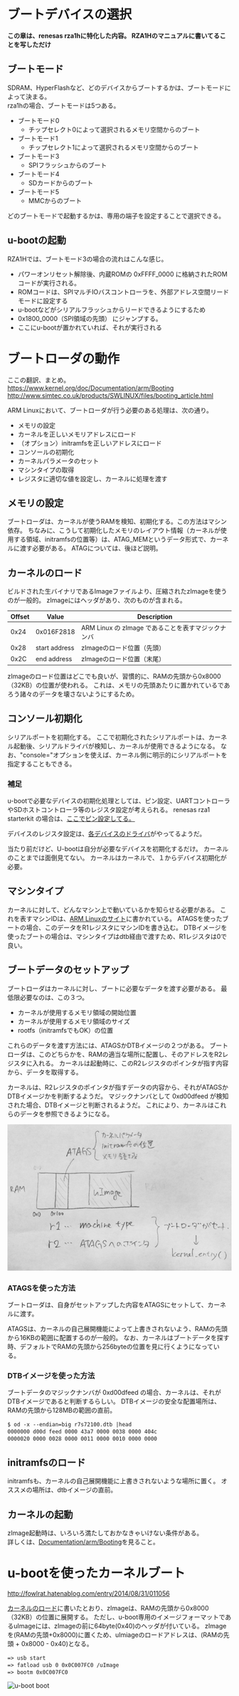 # ブートデバイスの選択
**この章は、renesas rza1hに特化した内容。
RZA1Hのマニュアルに書いてることを写しただけ**

## ブートモード

SDRAM、HyperFlashなど、どのデバイスからブートするかは、ブートモードによって決まる。  
rza1hの場合、ブートモードは5つある。
* ブートモード0
  * チップセレクト0によって選択されるメモリ空間からのブート
* ブートモード1
  * チップセレクト1によって選択されるメモリ空間からのブート
* ブートモード3
  * SPIフラッシュからのブート
* ブートモード4
  * SDカードからのブート
* ブートモード5
  * MMCからのブート
  
どのブートモードで起動するかは、専用の端子を設定することで選択できる。

## u-bootの起動
RZA1Hでは、ブートモード3の場合の流れはこんな感じ。

* パワーオンリセット解除後、内蔵ROMの 0xFFFF_0000 に格納されたROMコードが実行される。
* ROMコードは、SPIマルチIOバスコントローラを、外部アドレス空間リードモードに設定する
 * u-bootなどがシリアルフラッシュからリードできるようにするため
* 0x1800_0000（SPI領域の先頭） にジャンプする。
 * ここにu-bootが置かれていれば、それが実行される


# ブートローダの動作
ここの翻訳、まとめ。  
https://www.kernel.org/doc/Documentation/arm/Booting  
http://www.simtec.co.uk/products/SWLINUX/files/booting_article.html  

ARM Linuxにおいて、ブートローダが行う必要のある処理は、次の通り。
* メモリの設定
* カーネルを正しいメモリアドレスにロード
* （オプション）initramfsを正しいアドレスにロード
* コンソールの初期化
* カーネルパラメータのセット
* マシンタイプの取得
* レジスタに適切な値を設定し、カーネルに処理を渡す

## メモリの設定
ブートローダは、カーネルが使うRAMを検知、初期化する。この方法はマシン依存。
ちなみに、こうして初期化したメモリのレイアウト情報（カーネルが使用する領域、initramfsの位置等）は、ATAG_MEMというデータ形式で、カーネルに渡す必要がある。
ATAGについては、後ほど説明。

## カーネルのロード
ビルドされた生バイナリであるImageファイルより、圧縮されたzImageを使うのが一般的。
zImageにはヘッダがあり、次のものが含まれる。  

| Offset | Value | Description |
| ---- | ---- | ---- |
| 0x24 | 0x016F2818 | ARM Linux の zImage であることを表すマジックナンバ |
| 0x28 | start address | zImageのロード位置（先頭） |
| 0x2C | end address | zImageのロード位置（末尾） |

zImageのロード位置はどこでも良いが、習慣的に、RAMの先頭から0x8000（32KB）の位置が使われる。
これは、メモリの先頭あたりに置かれているであろう諸々のデータを壊さないようにするため。

## コンソール初期化
シリアルポートを初期化する。
ここで初期化されたシリアルポートは、カーネル起動後、シリアルドライバが検知し、カーネルが使用できるようになる。
なお、"console="オプションを使えば、カーネル側に明示的にシリアルポートを指定することもできる。

### 補足
u-bootで必要なデバイスの初期化処理としては、ピン設定、UARTコントローラやSDホストコントローラ等のレジスタ設定が考えられる。
renesas rza1 starterkit の場合は、[ここでピン設定してる。](https://github.com/renesas-rz/rza_u-boot-2015.01/blob/4c0392eef0e602768b279d7bd256ae8229476cfc/board/renesas/rskrza1/rskrza1.c#L208)

デバイスのレジスタ設定は、[各デバイスのドライバ](https://github.com/renesas-rz/rza_u-boot-2015.01/tree/2015.01-rskrza1/drivers)がやってるようだ。  

当たり前だけど、U-bootは自分が必要なデバイスを初期化するだけ。
カーネルのことまでは面倒見てない。
カーネルはカーネルで、１からデバイス初期化が必要。

## マシンタイプ
カーネルに対して、どんなマシン上で動いているかを知らせる必要がある。
これを表すマシンIDは、[ARM Linuxのサイト](http://www.arm.linux.org.uk/developer/machines/)に書かれている。
ATAGSを使ったブートの場合、このデータをR1レジスタにマシンIDを書き込む。
DTBイメージを使ったブートの場合は、マシンタイプはdtb経由で渡すため、R1レジスタは0で良い。

## ブートデータのセットアップ
ブートローダはカーネルに対し、ブートに必要なデータを渡す必要がある。
最低限必要なのは、この３つ。
* カーネルが使用するメモリ領域の開始位置
* カーネルが使用するメモリ領域のサイズ
* rootfs（initramfsでもOK）の位置

これらのデータを渡す方法には、ATAGSかDTBイメージの２つがある。
ブートローダは、このどちらかを、RAMの適当な場所に配置し、そのアドレスをR2レジスタに入れる。
カーネルは起動時に、このR2レジスタのポインタが指す内容から、データを取得する。

カーネルは、R2レジスタのポインタが指すデータの内容から、それがATAGSかDTBイメージかを判断するようだ。
マジックナンバとして 0xd00dfeed が検知された場合、DTBイメージと判断されるようだ。
これにより、カーネルはこれらのデータを参照できるようになる。

![atags](https://github.com/mozomozo101/kernel_docs/blob/master/images/IMG_1141.jpg)

### ATAGSを使った方法
ブートローダは、自身がセットアップした内容をATAGSにセットして、カーネルに渡す。

ATAGSは、カーネルの自己展開機能によって上書きされないよう、RAMの先頭から16KBの範囲に配置するのが一般的。
なお、カーネルはブートデータを探す時、デフォルトでRAMの先頭から256byteの位置を見に行くようになっている。


### DTBイメージを使った方法
ブートデータのマジックナンバが 0xd00dfeed の場合、カーネルは、それがDTBイメージであると判断するらしい。
DTBイメージの安全な配置場所は、RAMの先頭から128MBの範囲の直前。

```
$ od -x --endian=big r7s72100.dtb |head
0000000 d00d feed 0000 43a7 0000 0038 0000 404c
0000020 0000 0028 0000 0011 0000 0010 0000 0000
```

## initramfsのロード
initramfsも、カーネルの自己展開機能に上書きされないような場所に置く。
オススメの場所は、dtbイメージの直前。

## カーネルの起動
zImage起動時は、いろいろ満たしておかなきゃいけない条件がある。  
詳しくは、[Documentation/arm/Booting](https://www.kernel.org/doc/Documentation/arm/Booting)を見ること。



# u-bootを使ったカーネルブート
http://fowlrat.hatenablog.com/entry/2014/08/31/011056

[カーネルのロード](#カーネルのロード)に書いたとおり、zImageは、RAMの先頭から0x8000（32KB）の位置に展開する。
ただし、u-boot専用のイメージフォーマットであるuImageには、zImageの前に64byte(0x40)のヘッダが付いている。
zImageを(RAMの先頭+0x8000)に置くため、uImiageのロードアドレスは、(RAMの先頭 + 0x8000 - 0x40)となる。

```
=> usb start
=> fatload usb 0 0x0C007FC0 /uImage
=> bootm 0x0C007FC0
```
![u-boot boot](https://github.com/mozomozo101/tech_memo/blob/master/images/IMG_1142.jpg)

